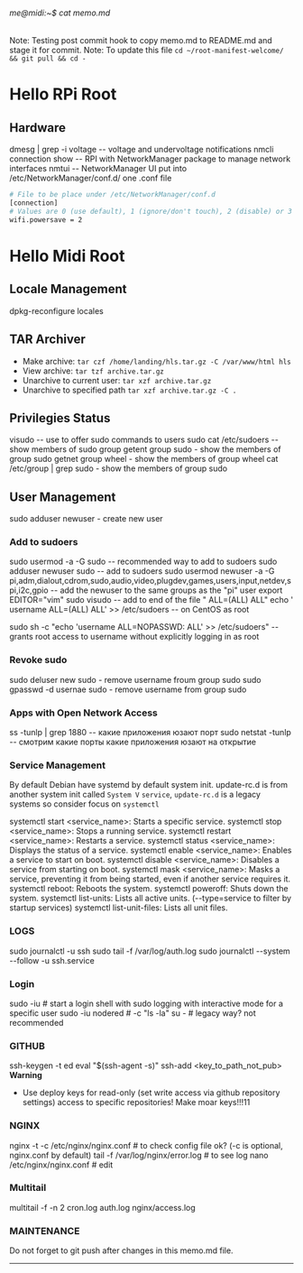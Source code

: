 ###### me@midi:~$ cat memo.md

Note: Testing post commit hook to copy memo.md to README.md and stage it for commit.
Note: To update this file `cd ~/root-manifest-welcome/ && git pull && cd -`


# Hello RPi Root

## Hardware

dmesg | grep -i voltage -- voltage and undervoltage notifications
nmcli connection show -- RPI with NetworkManager package to manage network interfaces
nmtui -- NetworkManager UI
put into /etc/NetworkManager/conf.d/ one .conf file

```bash wifi-powersave-off.conf
# File to be place under /etc/NetworkManager/conf.d
[connection]
# Values are 0 (use default), 1 (ignore/don't touch), 2 (disable) or 3 (enable).
wifi.powersave = 2
```

# Hello Midi Root

## Locale Management
dpkg-reconfigure locales

## TAR Archiver
- Make archive: `tar czf /home/landing/hls.tar.gz -C /var/www/html hls`
- View archive: `tar tzf archive.tar.gz`
- Unarchive to current user: `tar xzf archive.tar.gz`
- Unarchive to specified path `tar xzf archive.tar.gz -C .`

## Privilegies Status
visudo -- use to offer sudo commands to users
sudo cat /etc/sudoers -- show members of sudo group
getent group sudo - show the members of group sudo
getnet group wheel - show the members of group wheel
cat /etc/group | grep sudo - show the members of group sudo


## User Management
sudo adduser newuser - create new user


### Add to sudoers
sudo usermod -a -G sudo <username> -- recommended way to add to sudoers
sudo adduser newuser sudo -- add to sudoers
sudo usermod newuser -a -G pi,adm,dialout,cdrom,sudo,audio,video,plugdev,games,users,input,netdev,spi,i2c,gpio -- add the newuser to the same groups as the "pi" user
export EDITOR="vim" sudo visudo -- add to end of the file "<username> ALL=(ALL) ALL"
echo ' username ALL=(ALL)   ALL' >> /etc/sudoers -- on CentOS as root

sudo sh -c "echo 'username ALL=NOPASSWD: ALL' >> /etc/sudoers" -- grants root access to username without explicitly logging in as root


### Revoke sudo
sudo deluser new sudo - remove username froum group sudo
sudo gpasswd -d usernae sudo - remove username from group sudo


### Apps with Open Network Access
ss -tunlp | grep 1880 -- какие приложения юзают порт
sudo netstat -tunlp -- смотрим какие порты какие приложения юзают на открытие


### Service Management
By default Debian have systemd by default system init.
update-rc.d is from another system init called `System V`
`service`, `update-rc.d` is a legacy systems so consider focus on `systemctl`

systemctl start <service_name>: Starts a specific service.
systemctl stop <service_name>: Stops a running service.
systemctl restart <service_name>: Restarts a service.
systemctl status <service_name>: Displays the status of a service.
systemctl enable <service_name>: Enables a service to start on boot.
systemctl disable <service_name>: Disables a service from starting on boot.
systemctl mask <service_name>: Masks a service, preventing it from being started, even if another service requires it.
systemctl reboot: Reboots the system.
systemctl poweroff: Shuts down the system.
systemctl list-units: Lists all active units. (--type=service to filter by startup services)
systemctl list-unit-files: Lists all unit files.


### LOGS
sudo journalctl -u ssh
sudo tail -f /var/log/auth.log
sudo journalctl --system --follow -u ssh.service


### Login
sudo -iu <username>  # start a login shell with sudo logging with interactive mode for a specific user
sudo -iu nodered    # -c "ls -la"
su - <username>     # legacy way? not recommended

### GITHUB
ssh-keygen -t ed<tab>
eval "$(ssh-agent -s)"
ssh-add <key_to_path_not_pub>
**Warning**
- Use deploy keys for read-only (set write access via github repository settings) access to specific repositories! Make moar keys!!!11


### NGINX
nginx -t -c /etc/nginx/nginx.conf  # to check config file ok? (-c is optional, nginx.conf by default)
tail -f /var/log/nginx/error.log   # to see log
nano /etc/nginx/nginx.conf         # edit


### Multitail
multitail -f -n 2 cron.log auth.log nginx/access.log

### MAINTENANCE
Do not forget to git push after changes in this memo.md file.

***

